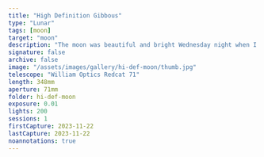 ```yaml
---
title: "High Definition Gibbous"
type: "Lunar"
tags: [moon]
target: "moon"
description: "The moon was beautiful and bright Wednesday night when I captured 120 gigabytes of data for this shot. Zoom in to see Tycho, Copernicus, and Plato."
signature: false
archive: false
image: "/assets/images/gallery/hi-def-moon/thumb.jpg"
telescope: "William Optics Redcat 71"
length: 348mm
aperture: 71mm
folder: hi-def-moon
exposure: 0.01
lights: 200
sessions: 1
firstCapture: 2023-11-22
lastCapture: 2023-11-22
noannotations: true
---
```

